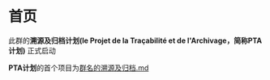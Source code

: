 # 首页

此群的**溯源及归档计划(le Projet de la Traçabilité et de l'Archivage，简称PTA计划)** 正式启动

**PTA计划**的首个项目为[群名的溯源及归档.md](群名的溯源及归档)